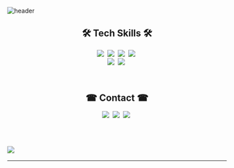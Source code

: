 ![header](https://capsule-render.vercel.app/api?type=waving&color=gradient&height=225&section=header&text=Hi%20there!&fontSize=90&animation=fadeIn&fontAlignY=38&desc=I%60m%20Game%20Programmer!&descAlignY=60&descAlign=58)

<h2 align='center'>🛠 Tech Skills 🛠</h2>
<p align="center">
  <img src ="https://img.shields.io/badge/GIT-E44C30?style=for-the-badge&logo=git&logoColor=white"</a>&nbsp
  <img src ="https://img.shields.io/badge/C%23-239120?style=for-the-badge&logo=c-sharp&logoColor=white"</a>&nbsp
  <img src ="https://img.shields.io/badge/Unity-100000?style=for-the-badge&logo=unity&logoColor=white"</a>&nbsp
  <img src ="https://img.shields.io/badge/C%2B%2B-00599C?style=for-the-badge&logo=c%2B%2B&logoColor=white"</a>&nbsp
  <br>
  <img src ="https://img.shields.io/badge/C-00599C?style=for-the-badge&logo=c&logoColor=white"</a>&nbsp
  <img src ="https://img.shields.io/badge/Python-3776AB?style=for-the-badge&logo=python&logoColor=white"</a>&nbsp
</p>

<br>

<h2 align='center'>☎ Contact ☎</h2>
<p align="center">
  <img src ="https://img.shields.io/badge/Slack-4A154B?style=for-the-badge&logo=slack&logoColor=white"</a>&nbsp
  <img src ="https://img.shields.io/badge/Gmail-D14836?style=for-the-badge&logo=gmail&logoColor=white&link=mailto:idstorage1892@gmail.com"/></a>&nbsp
  <img src ="https://img.shields.io/badge/LinkedIn-0077B5?style=for-the-badge&logo=linkedin&logoColor=white&link=https://www.linkedin.com/in/minjong-kim-b3686a232/"/></a>&nbsp
  <!-- <br>
  <img src ="https://img.shields.io/badge/Instagram-E4405F?style=for-the-badge&logo=instagram&logoColor=white&link=https://www.instagram.com/mj._.storage/"/></a>&nbsp
  <img src ="https://img.shields.io/badge/Steam-000000?style=for-the-badge&logo=steam&logoColor=white&link=https://steamcommunity.com/profiles/76561198384433276"/></a>&nbsp -->
</p>

<br><br>

<p align="left">
  <img src ="https://github-readme-stats.vercel.app/api?username=IDstorage&theme=radical"/></a>&nbsp
</p>

---
